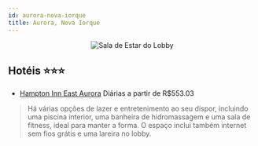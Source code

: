 ```yaml
---
id: aurora-nova-iorque
title: Aurora, Nova Iorque
---
```


<center><img src="https://i.travelapi.com/hotels/1000000/970000/968200/968172/01349e5a_z.jpg" alt="Sala de Estar do Lobby" /></center>


## Hotéis ⭐️⭐️⭐️

-    [Hampton Inn East Aurora](https://www.hurb.com/aud/https://www.hurb.com/hoteis/aurora/hampton-inn-east-aurora-JNP-JP011162?cmp=18055) Diárias a partir de R$553.03
   > Há várias opções de lazer e entretenimento ao seu dispor, incluindo uma piscina interior, uma banheira de hidromassagem e uma sala de fitness, ideal para manter a forma. O espaço inclui também internet sem fios grátis e uma lareira no lobby.
